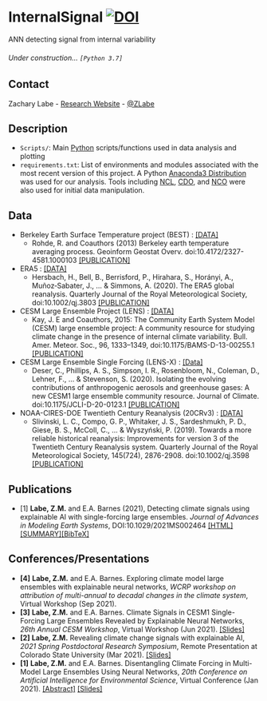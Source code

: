 # InternalSignal [![DOI](https://zenodo.org/badge/DOI/10.5281/zenodo.4890496.svg)](https://doi.org/10.5281/zenodo.4890496)
ANN detecting signal from internal variability 

###### Under construction... ```[Python 3.7]```

## Contact
Zachary Labe - [Research Website](http://sites.uci.edu/zlabe/) - [@ZLabe](https://twitter.com/ZLabe)

## Description
+ ```Scripts/```: Main [Python](https://www.python.org/) scripts/functions used in data analysis and plotting
+ ```requirements.txt```: List of environments and modules associated with the most recent version of this project. A Python [Anaconda3 Distribution](https://docs.continuum.io/anaconda/) was used for our analysis. Tools including [NCL](https://www.ncl.ucar.edu/), [CDO](https://code.mpimet.mpg.de/projects/cdo), and [NCO](http://nco.sourceforge.net/) were also used for initial data manipulation.

## Data
+ Berkeley Earth Surface Temperature project (BEST) : [[DATA]](http://berkeleyearth.org/data/)
    + Rohde, R. and Coauthors (2013) Berkeley earth temperature averaging process. Geoinform Geostat Overv. doi:10.4172/2327-4581.1000103 [[PUBLICATION]](http://www.scitechnol.com/2327-4581/2327-4581-1-103.php)
+ ERA5 : [[DATA]](https://cds.climate.copernicus.eu/cdsapp#!/home)
    + Hersbach, H., Bell, B., Berrisford, P., Hirahara, S., Horányi, A., Muñoz‐Sabater, J., ... & Simmons, A. (2020). The ERA5 global reanalysis. Quarterly Journal of the Royal Meteorological Society, doi:10.1002/qj.3803 [[PUBLICATION]](https://rmets.onlinelibrary.wiley.com/doi/full/10.1002/qj.3803)
+ CESM Large Ensemble Project (LENS) : [[DATA]](http://www.cesm.ucar.edu/projects/community-projects/LENS/data-sets.html)
    + Kay, J. E and Coauthors, 2015: The Community Earth System Model (CESM) large ensemble project: A community resource for studying climate change in the presence of internal climate variability. Bull. Amer. Meteor. Soc., 96, 1333–1349, doi:10.1175/BAMS-D-13-00255.1 [[PUBLICATION]](http://journals.ametsoc.org/doi/full/10.1175/BAMS-D-13-00255.1)
+ CESM Large Ensemble Single Forcing (LENS-X) : [[Data]](http://www.cesm.ucar.edu/experiments/cesm1.1/LE/#single-forcing)
    + Deser, C., Phillips, A. S., Simpson, I. R., Rosenbloom, N., Coleman, D., Lehner, F., ... & Stevenson, S. (2020). Isolating the evolving contributions of anthropogenic aerosols and greenhouse gases: A new CESM1 large ensemble community resource. Journal of Climate. doi:10.1175/JCLI-D-20-0123.1 [[PUBLICATION]](https://journals.ametsoc.org/jcli/article/doi/10.1175/JCLI-D-20-0123.1/353234)
+ NOAA-CIRES-DOE Twentieth Century Reanalysis (20CRv3) : [[DATA]](https://psl.noaa.gov/data/gridded/data.20thC_ReanV3.html)
    + Slivinski, L. C., Compo, G. P., Whitaker, J. S., Sardeshmukh, P. D., Giese, B. S., McColl, C., ... & Wyszyński, P. (2019). Towards a more reliable historical reanalysis: Improvements for version 3 of the Twentieth Century Reanalysis system. Quarterly Journal of the Royal Meteorological Society, 145(724), 2876-2908. doi:10.1002/qj.3598 [[PUBLICATION]](https://rmets.onlinelibrary.wiley.com/doi/10.1002/qj.3598)
    
## Publications
+ [1] **Labe, Z.M.** and E.A. Barnes (2021), Detecting climate signals using explainable AI with single-forcing large ensembles. *Journal of Advances in Modeling Earth Systems*, DOI:10.1029/2021MS002464 [[HTML]](https://agupubs.onlinelibrary.wiley.com/doi/abs/10.1029/2021MS002464)[[SUMMARY]](https://sites.uci.edu/zlabe/climate-signals-and-explainable-ai/)[[BibTeX]](https://sites.uci.edu/zlabe/files/2021/06/LabeBarnes_XLENS_JAMES_BibTeX.pdf)

## Conferences/Presentations
+ **[4]** **Labe, Z.M.** and E.A. Barnes. Exploring climate model large ensembles with explainable neural networks, *WCRP workshop on attribution of multi-annual to decadal changes in the climate system*, Virtual Workshop (Sep 2021).
+ **[3]** **Labe, Z.M.** and E.A. Barnes. Climate Signals in CESM1 Single-Forcing Large Ensembles Revealed by Explainable Neural Networks, *26th Annual CESM Workshop*, Virtual Workshop (Jun 2021). [[Slides]](https://www.slideshare.net/ZacharyLabe/climate-signals-in-cesm1-singleforcing-large-ensembles-revealed-by-explainable-neural-networks)
+ **[2]** **Labe, Z.M.** Revealing climate change signals with explainable AI, *2021 Spring Postdoctoral Research Symposium*, Remote Presentation at Colorado State University (Mar 2021). [[Slides]](https://www.slideshare.net/ZacharyLabe/revealing-climate-change-signals-with-explainable-ai)
+ **[1]** **Labe, Z.M.** and E.A. Barnes. Disentangling Climate Forcing in Multi-Model Large Ensembles Using Neural Networks, *20th Conference on Artificial Intelligence for Environmental Science*, Virtual Conference (Jan 2021). [[Abstract]](https://ams.confex.com/ams/101ANNUAL/meetingapp.cgi/Paper/379553) [[Slides]](https://www2.slideshare.net/ZacharyLabe/disentangling-climate-forcing-in-multimodel-large-ensembles-using-neural-networks)
